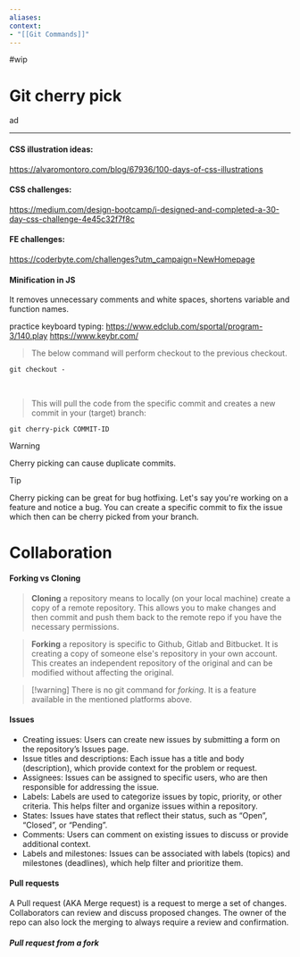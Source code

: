 ```yaml
---
aliases:
context:
- "[[Git Commands]]"
---
```


#wip

# Git cherry pick

ad

---

#### CSS illustration ideas:
https://alvaromontoro.com/blog/67936/100-days-of-css-illustrations

#### CSS challenges:
https://medium.com/design-bootcamp/i-designed-and-completed-a-30-day-css-challenge-4e45c32f7f8c

#### FE challenges:
https://coderbyte.com/challenges?utm_campaign=NewHomepage


#### Minification in JS
It removes unnecessary comments and white spaces, shortens variable and function names.


practice keyboard typing:
https://www.edclub.com/sportal/program-3/140.play
https://www.keybr.com/




> The below command will perform checkout to the previous checkout.

	git checkout -

<br/>


> This will pull the code from the specific commit and creates a new commit in your (target) branch:

	git cherry-pick COMMIT-ID

> [!warning]
> Cherry picking can cause duplicate commits.

> [!tip]
> Cherry picking can be great for bug hotfixing.
> Let's say you're working on a feature and notice a bug.
> You can create a specific commit to fix the issue which then can be cherry picked from your branch.



# Collaboration

#### Forking vs Cloning

> **Cloning** a repository means to locally (on your local machine) create a copy of a remote repository. This allows you to make changes and then commit and push them back to the remote repo if you have the necessary permissions.

> **Forking** a repository is specific to Github, Gitlab and Bitbucket. It is creating a copy of someone else's repository in your own account. This creates an independent repository of the original and can be modified without affecting the original.

> [!warning] There is no git command for *forking*. It is a feature available in the mentioned platforms above.


#### Issues

- Creating issues: Users can create new issues by submitting a form on the repository’s Issues page.
- Issue titles and descriptions: Each issue has a title and body (description), which provide context for the problem or request.
- Assignees: Issues can be assigned to specific users, who are then responsible for addressing the issue.
- Labels: Labels are used to categorize issues by topic, priority, or other criteria. This helps filter and organize issues within a repository.
- States: Issues have states that reflect their status, such as “Open”, “Closed”, or “Pending”.
- Comments: Users can comment on existing issues to discuss or provide additional context.
- Labels and milestones: Issues can be associated with labels (topics) and milestones (deadlines), which help filter and prioritize them.

#### Pull requests

A Pull request (AKA Merge request) is a request to merge a set of changes.
Collaborators can review and discuss proposed changes.
The owner of the repo can also lock the merging to always require a review and confirmation.

##### Pull request from a fork
